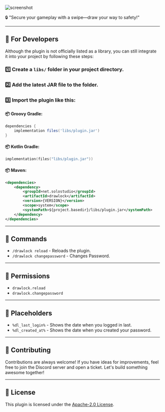 ![screenshot](https://i.imgur.com/JEn7UgP.png)

🔒 "Secure your gameplay with a swipe—draw your way to safety!"

---

## 🚀 For Developers

Although the plugin is not officially listed as a library, you can still integrate it into your project by following these steps:

### 1️⃣ Create a `libs/` folder in your project directory.
### 2️⃣ Add the latest JAR file to the folder.
### 3️⃣ Import the plugin like this:

#### 📦 **Groovy Gradle**:
```groovy
dependencies {
    implementation files('libs/plugin.jar')
}
```

#### 📦 **Kotlin Gradle**:
```kotlin
implementation(files("libs/plugin.jar"))
```

#### 📦 **Maven**:
```xml
<dependencies>
    <dependency>
        <groupId>net.solostudio</groupId>
        <artifactId>drawlock</artifactId>
        <version>{VERSION}</version>
        <scope>system</scope>
        <systemPath>${project.basedir}/libs/plugin.jar</systemPath>
    </dependency>
</dependencies>
```

---
## 📜 Commands

- `/drawlock reload` - Reloads the plugin.
- `/drawlock changepassword` - Changes Password.

---

## 🔑 Permissions

- `drawlock.reload`
- `drawlock.changepassword`

---

## 🔌 Placeholders

- `%dl_last_login%` - Shows the date when you logged in last.
- `%dl_created_at%` - Shows the date when you created your password.

---

## 🤝 Contributing

Contributions are always welcome! If you have ideas for improvements, feel free to join the Discord server and open a ticket. Let's build something awesome together!

---

## 📜 License

This plugin is licensed under the [Apache-2.0 License](https://www.apache.org/licenses/LICENSE-2.0).